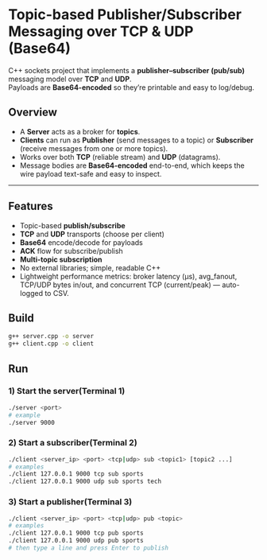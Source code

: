 # Topic-based Publisher/Subscriber Messaging over TCP & UDP (Base64)

C++ sockets project that implements a **publisher–subscriber (pub/sub)** messaging model over **TCP** and **UDP**.  
Payloads are **Base64-encoded** so they’re printable and easy to log/debug.

## Overview

- A **Server** acts as a broker for **topics**.
- **Clients** can run as **Publisher** (send messages to a topic) or **Subscriber** (receive messages from one or more topics).
- Works over both **TCP** (reliable stream) and **UDP** (datagrams).
- Message bodies are **Base64-encoded** end-to-end, which keeps the wire payload text-safe and easy to inspect.

---

## Features

- Topic-based **publish/subscribe**
- **TCP** and **UDP** transports (choose per client)
- **Base64** encode/decode for payloads
- **ACK** flow for subscribe/publish
- **Multi-topic subscription**
- No external libraries; simple, readable C++
- Lightweight performance metrics: broker latency (µs), avg_fanout, TCP/UDP bytes in/out, and concurrent TCP (current/peak) — auto-logged to CSV.

## Build
```bash
g++ server.cpp -o server
g++ client.cpp -o client
```

## Run

### 1) Start the server(Terminal 1)
```bash
./server <port>
# example
./server 9000
```
### 2) Start a subscriber(Terminal 2)
```bash
./client <server_ip> <port> <tcp|udp> sub <topic1> [topic2 ...]
# examples
./client 127.0.0.1 9000 tcp sub sports
./client 127.0.0.1 9000 udp sub sports tech
```
### 3) Start a publisher(Terminal 3)
```bash
./client <server_ip> <port> <tcp|udp> pub <topic>
# examples
./client 127.0.0.1 9000 tcp pub sports
./client 127.0.0.1 9000 udp pub sports
# then type a line and press Enter to publish
